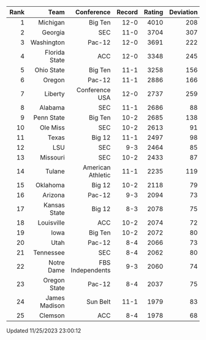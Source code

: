 | Rank  | Team                 | Conference           | Record   | Rating | Deviation |
| ---:  | ---:                 | ---:                 | ---:     | ---:   | ---:      |
| 1     | Michigan             | Big Ten              | 12-0     | 4010   | 208       |
| 2     | Georgia              | SEC                  | 11-0     | 3704   | 307       |
| 3     | Washington           | Pac-12               | 12-0     | 3691   | 222       |
| 4     | Florida State        | ACC                  | 12-0     | 3348   | 245       |
| 5     | Ohio State           | Big Ten              | 11-1     | 3258   | 156       |
| 6     | Oregon               | Pac-12               | 11-1     | 2886   | 166       |
| 7     | Liberty              | Conference USA       | 12-0     | 2737   | 259       |
| 8     | Alabama              | SEC                  | 11-1     | 2686   | 88        |
| 9     | Penn State           | Big Ten              | 10-2     | 2685   | 138       |
| 10    | Ole Miss             | SEC                  | 10-2     | 2613   | 91        |
| 11    | Texas                | Big 12               | 11-1     | 2497   | 98        |
| 12    | LSU                  | SEC                  | 9-3      | 2464   | 85        |
| 13    | Missouri             | SEC                  | 10-2     | 2433   | 87        |
| 14    | Tulane               | American Athletic    | 11-1     | 2235   | 119       |
| 15    | Oklahoma             | Big 12               | 10-2     | 2118   | 79        |
| 16    | Arizona              | Pac-12               | 9-3      | 2094   | 73        |
| 17    | Kansas State         | Big 12               | 8-3      | 2078   | 75        |
| 18    | Louisville           | ACC                  | 10-2     | 2074   | 72        |
| 19    | Iowa                 | Big Ten              | 10-2     | 2072   | 80        |
| 20    | Utah                 | Pac-12               | 8-4      | 2066   | 73        |
| 21    | Tennessee            | SEC                  | 8-4      | 2062   | 80        |
| 22    | Notre Dame           | FBS Independents     | 9-3      | 2060   | 74        |
| 23    | Oregon State         | Pac-12               | 8-4      | 2037   | 75        |
| 24    | James Madison        | Sun Belt             | 11-1     | 1979   | 83        |
| 25    | Clemson              | ACC                  | 8-4      | 1978   | 68        |

Updated 11/25/2023 23:00:12
